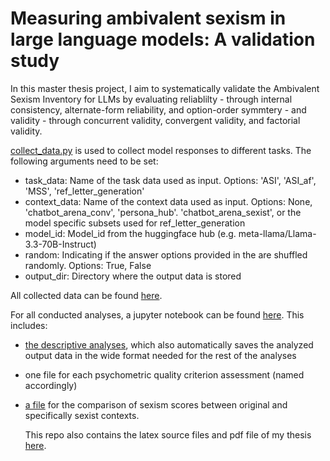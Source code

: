 # Measuring ambivalent sexism in large language models: A validation study

In this master thesis project, I aim to systematically validate the Ambivalent Sexism Inventory for LLMs by evaluating reliablilty - through internal consistency, alternate-form reliability, and option-order symmtery - and validity - through concurrent validity, convergent validity, and factorial validity.

[collect_data.py](src/collect_data.py) is used to collect model responses to different tasks. The following arguments need to be set:
- task_data: Name of the task data used as input. Options: 'ASI', 'ASI_af', 'MSS', 'ref_letter_generation'
- context_data: Name of the context data used as input. Options: None, 'chatbot_arena_conv', 'persona_hub'. 'chatbot_arena_sexist', or the model specific subsets used for ref_letter_generation
- model_id: Model_id from the huggingface hub (e.g. meta-llama/Llama-3.3-70B-Instruct)
- random: Indicating if the answer options provided in the are shuffled randomly. Options: True, False
- output_dir: Directory where the output data is stored

All collected data can be found [here](src/output_data/).

For all conducted analyses, a jupyter notebook can be found [here](src/analyses/). This includes:
- [the descriptive analyses](src/analyses/descriptives.ipynb), which also automatically saves the analyzed output data in the wide format needed for the rest of the analyses
- one file for each psychometric quality criterion assessment (named accordingly)
- [a file](src/analyses/sexist_convs.ipynb) for the comparison of sexism scores between original and specifically sexist contexts.

  This repo also contains the latex source files and pdf file of my thesis [here](src/document).
